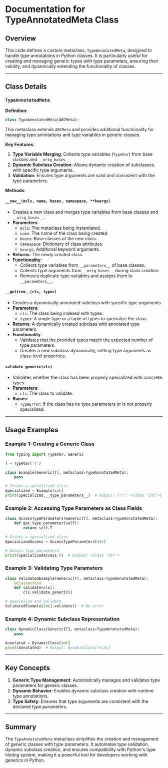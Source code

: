 
# Documentation for TypeAnnotatedMeta Class

## Overview
This code defines a custom metaclass, `TypeAnnotatedMeta`, designed to handle type annotations in Python classes. It is particularly useful for creating and managing generic types with type parameters, ensuring their validity, and dynamically extending the functionality of classes.

---

## Class Details

### `TypeAnnotatedMeta`
**Definition**:
```python
class TypeAnnotatedMeta(ABCMeta):
```
This metaclass extends `ABCMeta` and provides additional functionality for managing type annotations and type variables in generic classes.

**Key Features**:
1. **Type Variable Merging**: Collects type variables (`TypeVar`) from base classes and `__orig_bases__`.
2. **Dynamic Subclass Creation**: Allows dynamic creation of subclasses with specific type arguments.
3. **Validation**: Ensures type arguments are valid and consistent with the type parameters.

**Methods**:

#### `__new__(mcls, name, bases, namespace, **kwargs)`
- Creates a new class and merges type variables from base classes and `__orig_bases__`.
- **Parameters**:
  - `mcls`: The metaclass being instantiated.
  - `name`: The name of the class being created.
  - `bases`: Base classes of the new class.
  - `namespace`: Dictionary of class attributes.
  - `kwargs`: Additional keyword arguments.
- **Returns**: The newly created class.
- **Functionality**:
  - Collects type variables from `__parameters__` of base classes.
  - Collects type arguments from `__orig_bases__` during class creation.
  - Removes duplicate type variables and assigns them to `__parameters__`.

#### `__getitem__(cls, types)`
- Creates a dynamically annotated subclass with specific type arguments.
- **Parameters**:
  - `cls`: The class being indexed with types.
  - `types`: A single type or a tuple of types to specialize the class.
- **Returns**: A dynamically created subclass with annotated type parameters.
- **Functionality**:
  - Validates that the provided types match the expected number of type parameters.
  - Creates a new subclass dynamically, setting type arguments as class-level properties.

#### `validate_generic(cls)`
- Validates whether the class has been properly specialized with concrete types.
- **Parameters**:
  - `cls`: The class to validate.
- **Raises**:
  - `TypeError`: If the class has no type parameters or is not properly specialized.

---

## Usage Examples

### Example 1: Creating a Generic Class
```python
from typing import TypeVar, Generic

T = TypeVar('T')

class Example(Generic[T], metaclass=TypeAnnotatedMeta):
    pass

# Create a specialized class
Specialized = Example[int]
print(Specialized.__type_parameters__)  # Output: {'T': <class 'int'>}
```

### Example 2: Accessing Type Parameters as Class Fields
```python
class AccessTypeParameters(Generic[T], metaclass=TypeAnnotatedMeta):
    def get_type_parameter(self):
        return self.T

# Create a specialized class
SpecializedAccess = AccessTypeParameters[str]

# Access type parameters
print(SpecializedAccess.T)  # Output: <class 'str'>
```

### Example 3: Validating Type Parameters
```python
class ValidatedExample(Generic[T], metaclass=TypeAnnotatedMeta):
    @classmethod
    def validate(cls):
        cls.validate_generic()

# Specialize and validate
ValidatedExample[int].validate()  # No error
```

### Example 4: Dynamic Subclass Representation
```python
class DynamicClass(Generic[T], metaclass=TypeAnnotatedMeta):
    pass

Annotated = DynamicClass[int]
print(Annotated)  # Output: DynamicClass[T=int]
```

---

## Key Concepts
1. **Generic Type Management**: Automatically manages and validates type parameters for generic classes.
2. **Dynamic Behavior**: Enables dynamic subclass creation with runtime type annotations.
3. **Type Safety**: Ensures that type arguments are consistent with the declared type parameters.

---

## Summary
The `TypeAnnotatedMeta` metaclass simplifies the creation and management of generic classes with type parameters. It automates type validation, dynamic subclass creation, and ensures compatibility with Python's type hinting system, making it a powerful tool for developers working with generics in Python.
